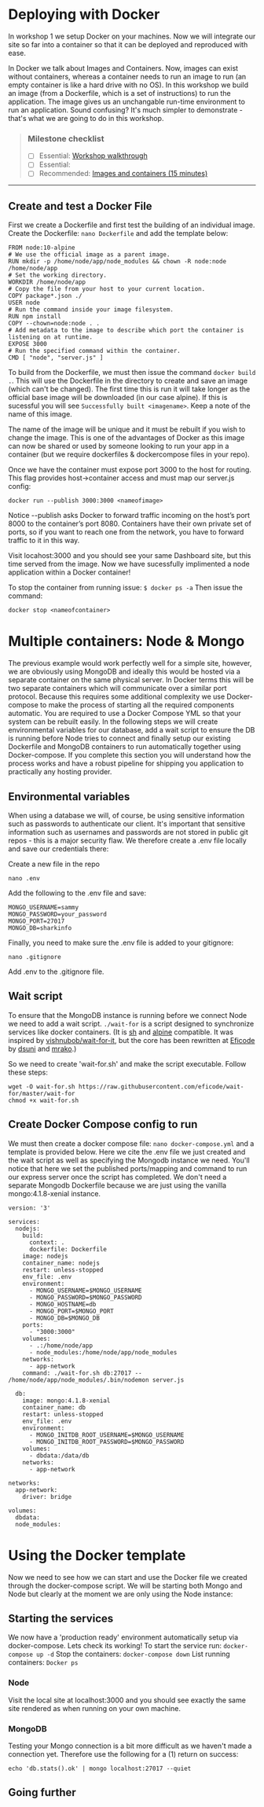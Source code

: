 # Deploying with Docker

In workshop 1 we setup Docker on your machines. Now we will integrate our site so far into a container so that it can be deployed and reproduced with ease. 

In Docker we talk about Images and Containers. Now, images can exist without containers, whereas a container needs to run an image to run (an empty container is like a hard drive with no OS). In this workshop we build an image (from a Dockerfile, which is a set of instructions) to run the application. The image gives us an unchangable run-time environment to run an application. Sound confusing? It's much simpler to demonstrate - that's what we are going to do in this workshop. 

> ### Milestone checklist
> - [ ] Essential: [Workshop walkthrough](videos/5.ogg)
> - [ ] Essential: 
> - [ ] Recommended: [Images and containers (15 minutes)](https://stackify.com/docker-image-vs-container-everything-you-need-to-know/)
***

## Create and test a Docker File

First we create a Dockerfile and first test the building of an individual image. Create the Dockerfile: ```nano Dockerfile``` and add the template below:

```
FROM node:10-alpine
# We use the official image as a parent image.
RUN mkdir -p /home/node/app/node_modules && chown -R node:node /home/node/app
# Set the working directory.
WORKDIR /home/node/app
# Copy the file from your host to your current location.
COPY package*.json ./
USER node
# Run the command inside your image filesystem.
RUN npm install
COPY --chown=node:node . .
# Add metadata to the image to describe which port the container is listening on at runtime.
EXPOSE 3000
# Run the specified command within the container.
CMD [ "node", "server.js" ]
```

To build from the Dockerfile, we must then issue the command ```docker build .```. This will use the Dockerfile in the directory to create and save an image (which can't be changed). The first time this is run it will take longer as the official base image will be downloaded (in our case alpine). If this is sucessful you will see ```Successfully built <imagename>```. Keep a note of the name of this image. 

The name of the image will be unique and it must be rebuilt if you wish to change the image. This is one of the advantages of Docker as this image can now be shared or used by someone looking to run your app in a container (but we require dockerfiles & dockercompose files in your repo). 

Once we have the container must expose port 3000 to the host for routing. This flag provides host->container access and must map our server.js config: 

```
docker run --publish 3000:3000 <nameofimage>
```
Notice --publish asks Docker to forward traffic incoming on the host’s port 8000 to the container’s port 8080. Containers have their own private set of ports, so if you want to reach one from the network, you have to forward traffic to it in this way.

Visit locahost:3000 and you should see your same Dashboard site, but this time served from the image. Now we have sucessfully implimented a node application within a Docker container! 

To stop the container from running issue:
```$ docker ps -a```
Then issue the command: 
```
docker stop <nameofcontainer>
```

# Multiple containers: Node & Mongo

The previous example would work perfectly well for a simple site, however, we are obviously using MongoDB and ideally this would be hosted via a separate container on the same physical server. In Docker terms this will be two separate containers which will communicate over a similar port protocol. Because this requires some additional complexity we use Docker-compose to make the process of starting all the required components automatic. You are required to use a Docker Compose YML so that your system can be rebuilt easily. In the following steps we will create environmental variables for our database, add a wait script to ensure the DB is running before Node tries to connect and finally setup our existing Dockerfile and MongoDB containers to run automatically together using Docker-compose. If you complete this section you will understand how the process works and have a robust pipeline for shipping you application to practically any hosting provider. 

## Environmental variables

When using a database we will, of course, be using sensitive information such as passwords to authenticate our client. It's important that sensitive information such as usernames and passwords are not stored in public git repos - this is a major security flaw. We therefore create a .env file locally and save our credentials there:

Create a new file in the repo
```
nano .env
```

Add the following to the .env file and save:

```
MONGO_USERNAME=sammy
MONGO_PASSWORD=your_password
MONGO_PORT=27017
MONGO_DB=sharkinfo
```
Finally, you need to make sure the .env file is added to your gitignore:
```
nano .gitignore
```
Add .env to the .gitignore file. 

## Wait script

To ensure that the MongoDB instance is running before we connect Node we need to add a wait script. `./wait-for` is a script designed to synchronize services like docker containers. (It is [sh](https://en.wikipedia.org/wiki/Bourne_shell) and [alpine](https://alpinelinux.org/) compatible. It was inspired by [vishnubob/wait-for-it](https://github.com/vishnubob/wait-for-it), but the core has been rewritten at [Eficode](http://eficode.com/) by [dsuni](https://github.com/dsuni) and [mrako](https://github.com/mrako).)

So we need to create 'wait-for.sh' and make the script executable. Follow these steps: 

```
wget -O wait-for.sh https://raw.githubusercontent.com/eficode/wait-for/master/wait-for
chmod +x wait-for.sh
```

## Create Docker Compose config to run

We must then create a docker compose file: ```nano docker-compose.yml``` and a template is provided below. Here we cite the .env file we just created and the wait script as well as specifying the Mongodb instance we need. You'll notice that here we set the published ports/mapping and command to run our express server once the script has completed. We don't need a separate Mongodb Dockerfile because we are just using the vanilla mongo:4.1.8-xenial instance. 

```
version: '3'

services:
  nodejs:
    build:
      context: .
      dockerfile: Dockerfile
    image: nodejs
    container_name: nodejs
    restart: unless-stopped
    env_file: .env
    environment:
      - MONGO_USERNAME=$MONGO_USERNAME
      - MONGO_PASSWORD=$MONGO_PASSWORD
      - MONGO_HOSTNAME=db
      - MONGO_PORT=$MONGO_PORT
      - MONGO_DB=$MONGO_DB
    ports:
      - "3000:3000"
    volumes:
      - .:/home/node/app
      - node_modules:/home/node/app/node_modules
    networks:
      - app-network
    command: ./wait-for.sh db:27017 -- /home/node/app/node_modules/.bin/nodemon server.js

  db:
    image: mongo:4.1.8-xenial
    container_name: db
    restart: unless-stopped
    env_file: .env
    environment:
      - MONGO_INITDB_ROOT_USERNAME=$MONGO_USERNAME
      - MONGO_INITDB_ROOT_PASSWORD=$MONGO_PASSWORD
    volumes:
      - dbdata:/data/db
    networks:
      - app-network

networks:
  app-network:
    driver: bridge

volumes:
  dbdata:
  node_modules:
```
# Using the Docker template

Now we need to see how we can start and use the Docker file we created through the docker-compose script. We will be starting both Mongo and Node but clearly at the moment we are only using the Node instance: 

## Starting the services

We now have a 'production ready' environment automatically setup via docker-compose. Lets check its working!
To start the service run: 
```docker-compose up -d```
Stop the containers: 
```docker-compose down```
List running containers: 
```Docker ps```

### Node

Visit the local site at localhost:3000 and you should see exactly the same site rendered as when running on your own machine. 

### MongoDB

Testing your Mongo connection is a bit more difficult as we haven't made a connection yet. Therefore use the following for a (1) return on success:
```
echo 'db.stats().ok' | mongo localhost:27017 --quiet
```
## Going further
